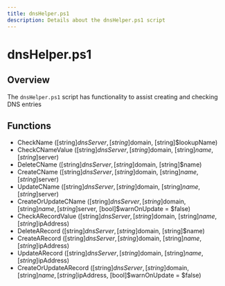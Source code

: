 ```yaml
---
title: dnsHelper.ps1
description: Details about the dnsHelper.ps1 script
---
```


# dnsHelper.ps1

## Overview

The `dnsHelper.ps1` script has functionality to assist creating and checking DNS entries

## Functions

* CheckName ([string]$dnsServer, [string]$domain, [string]$lookupName)
* CheckCNameValue ([string]$dnsServer, [string]$domain, [string]$name, [string]$server)
* DeleteCName ([string]$dnsServer, [string]$domain, [string]$name)
* CreateCName ([string]$dnsServer, [string]$domain, [string]$name, [string]$server)
* UpdateCName ([string]$dnsServer, [string]$domain, [string]$name, [string]$server)
* CreateOrUpdateCName ([string]$dnsServer, [string]$domain, [string]$name, [string]$server, [bool]$warnOnUpdate = $false)
* CheckARecordValue ([string]$dnsServer, [string]$domain, [string]$name, [string]$ipAddress)
* DeleteARecord ([string]$dnsServer, [string]$domain, [string]$name)
* CreateARecord ([string]$dnsServer, [string]$domain, [string]$name, [string]$ipAddress)
* UpdateARecord ([string]$dnsServer, [string]$domain, [string]$name, [string]$ipAddress)
* CreateOrUpdateARecord ([string]$dnsServer, [string]$domain, [string]$name, [string]$ipAddress, [bool]$warnOnUpdate = $false)
